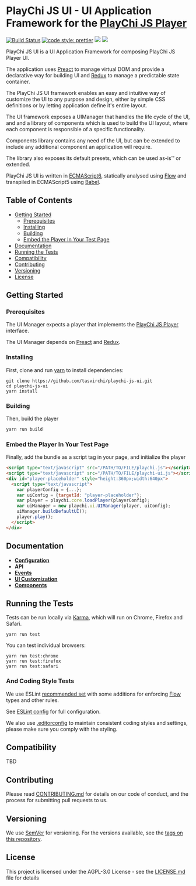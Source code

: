 # PlayChi JS UI - UI Application Framework for the [PlayChi JS Player]

[![Build Status](https://github.com/tasvirchi/playchi-js-ui/actions/workflows/run_canary_full_flow.yaml/badge.svg)](https://github.com/tasvirchi/playchi-js-ui/actions/workflows/run_canary_full_flow.yaml)
[![code style: prettier](https://img.shields.io/badge/code_style-prettier-ff69b4.svg?style=flat-square)](https://github.com/prettier/prettier)
[![](https://img.shields.io/npm/v/@playchi-js/playchi-js-ui/latest.svg)](https://www.npmjs.com/package/@playchi-js/playchi-js-ui)
[![](https://img.shields.io/npm/v/@playchi-js/playchi-js-ui/canary.svg)](https://www.npmjs.com/package/@playchi-js/playchi-js-ui/v/canary)

PlayChi JS UI is a UI Application Framework for composing PlayChi JS Player UI.

The application uses [Preact] to manage virtual DOM and provide a declarative way for building UI and [Redux] to manage a predictable state container.

The PlayChi JS UI framework enables an easy and intuitive way of customize the UI to any purpose and design, either by simple CSS definitions or by letting application define it's entire layout.

The UI framework exposes a UIManager that handles the life cycle of the UI, and and a library of components which is used to build the UI layout, where each component is responsible of a specific functionality.

Components library contains any need of the UI, but can be extended to include any additional component an application will require.

The library also exposes its default presets, which can be used as-is&trade; or extended.

PlayChi JS UI is written in [ECMAScript6], statically analysed using [Flow] and transpiled in ECMAScript5 using [Babel].

[flow]: https://flow.org/
[ecmascript6]: https://github.com/ericdouglas/ES6-Learning#articles--tutorials
[babel]: https://babeljs.io

## Table of Contents

- [Getting Started](#getting-started)
  - [Prerequisites](#prerequisites)
  - [Installing](#installing)
  - [Building](#building)
  - [Embed the Player In Your Test Page](#embed-the-player-in-your-test-page)
- [Documentation](#documentation)
- [Running the Tests](#running-the-tests)
- [Compatibility](#compatibility)
- [Contributing](#contributing)
- [Versioning](#versioning)
- [License](#license)

## Getting Started

### Prerequisites

The UI Manager expects a player that implements the [PlayChi JS Player] interface.

The UI Manager depends on [Preact] and [Redux].

[playchi js player]: https://github.com/tasvirchi/playchi-js
[preact]: https://preactjs.com/
[redux]: http://redux.js.org/

### Installing

First, clone and run [yarn] to install dependencies:

[yarn]: https://yarnpkg.com/lang/en/

```
git clone https://github.com/tasvirchi/playchi-js-ui.git
cd playchi-js-ui
yarn install
```

### Building

Then, build the player

```javascript
yarn run build
```

### Embed the Player In Your Test Page

Finally, add the bundle as a script tag in your page, and initialize the player

```html
<script type="text/javascript" src="/PATH/TO/FILE/playchi.js"></script>
<script type="text/javascript" src="/PATH/TO/FILE/playchi-ui.js"></script>
<div id="player-placeholder" style="height:360px;width:640px">
  <script type="text/javascript">
    var playerConfig = {...};
    var uiConfig = {targetId: "player-placeholder"};
    var player = playchi.core.loadPlayer(playerConfig);
    var uiManager = new playchi.ui.UIManager(player, uiConfig);
    uiManager.buildDefaultUI();
    player.play();
  </script>
</div>
```

## Documentation

- **[Configuration](docs/configuration.md)**
- **API**
- **[Events](docs/events.md)**
- **[UI Customization](docs/ui-customization.md)**
- **[Components](docs/components.md)**

## Running the Tests

Tests can be run locally via [Karma], which will run on Chrome, Firefox and Safari.

[karma]: https://karma-runner.github.io/1.0/index.html

```
yarn run test
```

You can test individual browsers:

```
yarn run test:chrome
yarn run test:firefox
yarn run test:safari
```

### And Coding Style Tests

We use ESLint [recommended set](http://eslint.org/docs/rules/) with some additions for enforcing [Flow] types and other rules.

See [ESLint config](.eslintrc.json) for full configuration.

We also use [.editorconfig](.editorconfig) to maintain consistent coding styles and settings, please make sure you comply with the styling.

## Compatibility

TBD

## Contributing

Please read [CONTRIBUTING.md](https://gist.github.com/PurpleBooth/b24679402957c63ec426) for details on our code of conduct, and the process for submitting pull requests to us.

## Versioning

We use [SemVer](http://semver.org/) for versioning. For the versions available, see the [tags on this repository](https://github.com/tasvirchi/playchi-js-ui/tags).

## License

This project is licensed under the AGPL-3.0 License - see the [LICENSE.md](LICENSE.md) file for details

